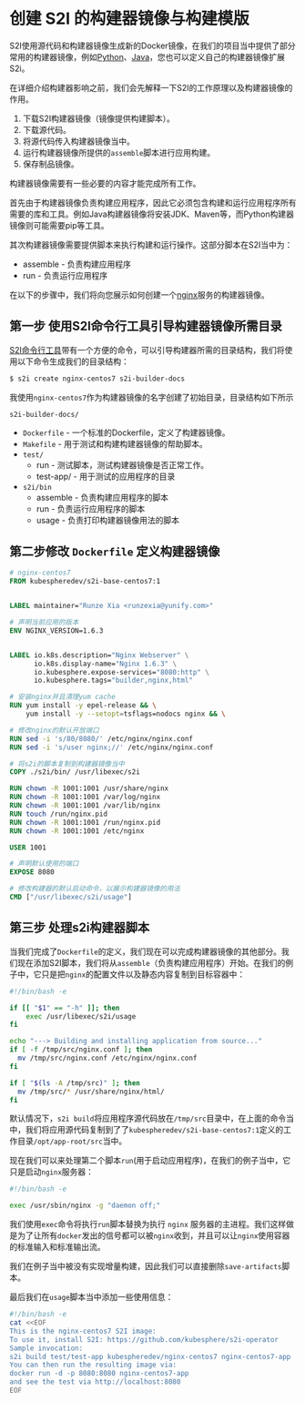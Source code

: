 # 创建 S2I 的构建器镜像与构建模版

S2I使用源代码和构建器镜像生成新的Docker镜像，在我们的项目当中提供了部分常用的构建器镜像，例如[Python](https://github.com/kubesphere/s2i-python-container/)、[Java](https://github.com/kubesphere/s2i-java-container/)，您也可以定义自己的构建器镜像扩展S2i。

在详细介绍构建器影响之前，我们会先解释一下S2I的工作原理以及构建器镜像的作用。


1. 下载S2I构建器镜像（镜像提供构建脚本）。
2. 下载源代码。
3. 将源代码传入构建器镜像当中。
4. 运行构建器镜像所提供的`assemble`脚本进行应用构建。
5. 保存制品镜像。

构建器镜像需要有一些必要的内容才能完成所有工作。  

首先由于构建器镜像负责构建应用程序，因此它必须包含构建和运行应用程序所有需要的库和工具。例如Java构建器镜像将安装JDK、Maven等，而Python构建器镜像则可能需要pip等工具。  

其次构建器镜像需要提供脚本来执行构建和运行操作。这部分脚本在S2I当中为：

* assemble - 负责构建应用程序
* run - 负责运行应用程序

在以下的步骤中，我们将向您展示如何创建一个[nginx](https://www.nginx.com/)服务的构建器镜像。

## 第一步 使用S2I命令行工具引导构建器镜像所需目录

[S2I命令行工具](https://github.com/openshift/source-to-image/releases)带有一个方便的命令，可以引导构建器所需的目录结构，我们将使用以下命令生成我们的目录结构：

```bash
$ s2i create nginx-centos7 s2i-builder-docs
```
我使用`nginx-centos7`作为构建器镜像的名字创建了初始目录，目录结构如下所示

`s2i-builder-docs/`
  * `Dockerfile` - 一个标准的Dockerfile，定义了构建器镜像。
  * `Makefile` - 用于测试和构建构建器镜像的帮助脚本。
  * `test/`
    * run - 测试脚本，测试构建器镜像是否正常工作。
    * test-app/ - 用于测试的应用程序的目录
  * `s2i/bin`
    * assemble - 负责构建应用程序的脚本
    * run - 负责运行应用程序的脚本
    * usage - 负责打印构建器镜像用法的脚本

## 第二步修改 `Dockerfile` 定义构建器镜像

```Dockerfile
# nginx-centos7
FROM kubespheredev/s2i-base-centos7:1


LABEL maintainer="Runze Xia <runzexia@yunify.com>"

# 声明当前应用的版本
ENV NGINX_VERSION=1.6.3


LABEL io.k8s.description="Nginx Webserver" \
      io.k8s.display-name="Nginx 1.6.3" \
      io.kubesphere.expose-services="8080:http" \
      io.kubesphere.tags="builder,nginx,html"

# 安装nginx并且清理yum cache
RUN yum install -y epel-release && \
    yum install -y --setopt=tsflags=nodocs nginx && \

# 修改nginx的默认开放端口
RUN sed -i 's/80/8080/' /etc/nginx/nginx.conf
RUN sed -i 's/user nginx;//' /etc/nginx/nginx.conf

# 将s2i的脚本复制到构建器镜像当中
COPY ./s2i/bin/ /usr/libexec/s2i

RUN chown -R 1001:1001 /usr/share/nginx
RUN chown -R 1001:1001 /var/log/nginx
RUN chown -R 1001:1001 /var/lib/nginx
RUN touch /run/nginx.pid
RUN chown -R 1001:1001 /run/nginx.pid
RUN chown -R 1001:1001 /etc/nginx

USER 1001

# 声明默认使用的端口
EXPOSE 8080

# 修改构建器的默认启动命令，以展示构建器镜像的用法
CMD ["/usr/libexec/s2i/usage"]


```

## 第三步 处理s2i构建器脚本

当我们完成了`Dockerfile`的定义，我们现在可以完成构建器镜像的其他部分。我们现在添加S2I脚本，我们将从`assemble`（负责构建应用程序）开始。在我们的例子中，它只是把`nginx`的配置文件以及静态内容复制到目标容器中：

```bash
#!/bin/bash -e

if [[ "$1" == "-h" ]]; then
	exec /usr/libexec/s2i/usage
fi

echo "---> Building and installing application from source..."
if [ -f /tmp/src/nginx.conf ]; then
  mv /tmp/src/nginx.conf /etc/nginx/nginx.conf
fi

if [ "$(ls -A /tmp/src)" ]; then
  mv /tmp/src/* /usr/share/nginx/html/
fi
```

默认情况下，`s2i build`将应用程序源代码放在`/tmp/src`目录中，在上面的命令当中，我们将应用源代码复制到了了`kubespheredev/s2i-base-centos7:1`定义的工作目录`/opt/app-root/src`当中。  

现在我们可以来处理第二个脚本`run`(用于启动应用程序)，在我们的例子当中，它只是启动`nginx`服务器：

```bash
#!/bin/bash -e

exec /usr/sbin/nginx -g "daemon off;"
```

我们使用`exec`命令将执行`run`脚本替换为执行 `nginx` 服务器的主进程。我们这样做是为了让所有`docker`发出的信号都可以被`nginx`收到，并且可以让`nginx`使用容器的标准输入和标准输出流。

我们在例子当中被没有实现增量构建，因此我们可以直接删除`save-artifacts`脚本。

最后我们在`usage`脚本当中添加一些使用信息：
```bash
#!/bin/bash -e
cat <<EOF
This is the nginx-centos7 S2I image:
To use it, install S2I: https://github.com/kubesphere/s2i-operator
Sample invocation:
s2i build test/test-app kubespheredev/nginx-centos7 nginx-centos7-app
You can then run the resulting image via:
docker run -d -p 8080:8080 nginx-centos7-app
and see the test via http://localhost:8080
EOF
```

